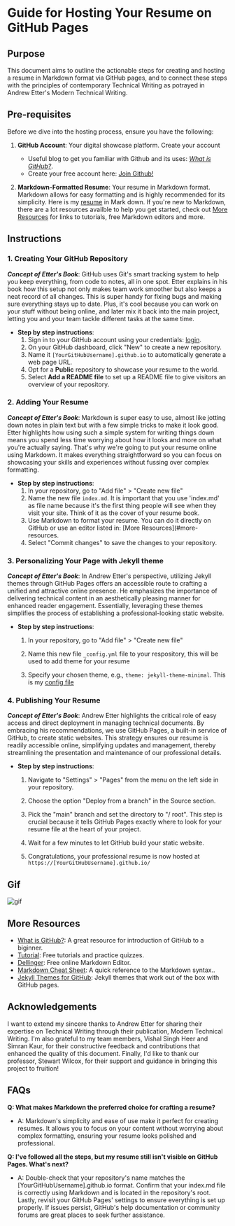 # Guide for Hosting Your Resume on GitHub Pages

## Purpose

This document aims to outline the actionable steps for creating and hosting a resume in Markdown format via GitHub pages, and to connect these steps with the principles of contemporary Technical Writing as potrayed in Andrew Etter's Modern Technical Writing.


## Pre-requisites

Before we dive into the hosting process, ensure you have the following:

1. **GitHub Account**: Your digital showcase platform. Create your account 
    * Useful blog to get you familiar with Github and its uses: [*What is GitHub?*](https://kinsta.com/knowledgebase/what-is-github/).
    * Create your free account here:  [Join Github!](https://github.com/join)

2. **Markdown-Formatted Resume**: Your resume in Markdown format. Markdown allows for easy formatting and is highly recommended for its simplicity. Here is my [resume](index.md) in Mark down. If you're new to Markdown, there are a lot resources availble to help you get started, check out [More Resources](#more-resources) for links to tutorials, free Markdown editors and more.


## Instructions 

### 1. Creating Your GitHub Repository

***Concept of Etter's Book***: GitHub uses Git's smart tracking system to help you keep everything, from code to notes, all in one spot. Etter explains in his book how this setup not only makes team work smoother but also keeps a neat record of all changes. This is super handy for fixing bugs and making sure everything stays up to date. Plus, it's cool because you can work on your stuff without being online, and later mix it back into the main project, letting you and your team tackle different tasks at the same time.


- **Step by step instructions**:
  1. Sign in to your GitHub account using your credentials: [login](https://github.com/login).
  2. On your GitHub dashboard, click "New" to create a new repository.
  3. Name it `[YourGitHubUsername].github.io` to automatically generate a web page URL.
  4. Opt for a **Public** repository to showcase your resume to the world.
  5. Select **Add a README file** to set up a README file to give visitors an overview of your repository.

### 2. Adding Your Resume

***Concept of Etter's Book***: Markdown is super easy to use, almost like jotting down notes in plain text but with a few simple tricks to make it look good. Etter highlights how using such a simple system for writing things down means you spend less time worrying about how it looks and more on what you're actually saying. That's why we're going to put your resume online using Markdown. It makes everything straightforward so you can focus on showcasing your skills and experiences without fussing over complex formatting.

- **Step by step instructions**:
  1. In your repository, go to "Add file" > "Create new file"
  2. Name the new file `index.md`. It is important that you use 'index.md' as file name because it's the first thing people will see when they visit your site. Think of it as the cover of your resume book.
  3. Use Markdown to format your resume. You can do it directly on GitHub or use an editor listed in: [More Resources](#more-resources.
  4. Select "Commit changes" to save the changes to your repository.

### 3. Personalizing Your Page with Jekyll theme

***Concept of Etter's Book***: In Andrew Etter's perspective, utilizing Jekyll themes through GitHub Pages offers an accessible route to crafting a unified and attractive online presence. He emphasizes the importance of delivering technical content in an aesthetically pleasing manner for enhanced reader engagement. Essentially, leveraging these themes simplifies the process of establishing a professional-looking static website.

- **Step by step instructions**:
  1. In your repository, go to "Add file" > "Create new file"

  2. Name this new file `_config.yml` file to your respository, this will be used to add theme for your resume
  
  3. Specify your chosen theme, e.g., `theme: jekyll-theme-minimal`. This is my [config file](_config.yml)

### 4. Publishing Your Resume

***Concept of Etter's Book***: Andrew Etter highlights the critical role of easy access and direct deployment in managing technical documents. By embracing his recommendations, we use GitHub Pages, a built-in service of GitHub, to create static websites. This strategy ensures our resume is readily accessible online, simplifying updates and management, thereby streamlining the presentation and maintenance of our professional details.

- **Step by step instructions**:
  1. Navigate to "Settings" > "Pages" from the menu on the left side in your repository.
  2. Choose the option "Deploy from a branch" in the Source section.
  3. Pick the "main" branch and set the directory to "/ root". This step is crucial because it tells GitHub Pages exactly where to look for your resume file at the heart of your project.

    4. Wait for a few minutes to let GitHub build your static website.
    5. Congratulations, your professional resume is now hosted at `https://[YourGitHubUsername].github.io/` 

## Gif
![gif](https://github.com/hridaimehta/hridaimehta.github.io/blob/main/assets/Gif.gif)

## More Resources

* [What is GitHub?](https://kinsta.com/knowledgebase/what-is-github/): A great resource for introduction of GitHub to a biginner.
 * [Tutorial](https://www.markdowntutorial.com/): Free tutorials and practice quizzes.
 * [Dellinger](https://dillinger.io/): Free online Markdown Editor.
* [Markdown Cheat Sheet](https://www.markdownguide.org/cheat-sheet/): A quick reference to the Markdown syntax..
* [Jekyll Themes for GitHub](https://pages.github.com/themes/): Jekyll themes that work out of the box with GitHub pages.


## Acknowledgements
I want to extend my sincere thanks to Andrew Etter for sharing their expertise on Technical Writing through their publication, Modern Technical Writing. I'm also grateful to my team members, Vishal Singh Heer and Simran Kaur, for their constructive feedback and contributions that enhanced the quality of this document. Finally, I'd like to thank our professor, Stewart Wilcox, for their support and guidance in bringing this project to fruition!

## FAQs

**Q: What makes Markdown the preferred choice for crafting a resume?**
   - A:  Markdown's simplicity and ease of use make it perfect for creating resumes. It allows you to focus on your content without worrying about complex formatting, ensuring your resume looks polished and professional.

**Q: I've followed all the steps, but my resume still isn't visible on GitHub Pages. What's next?**
   - A: Double-check that your repository's name matches the [YourGitHubUsername].github.io format. Confirm that your index.md file is correctly using Markdown and is located in the repository's root. Lastly, revisit your GitHub Pages' settings to ensure everything is set up properly. If issues persist, GitHub's help documentation or community forums are great places to seek further assistance.
